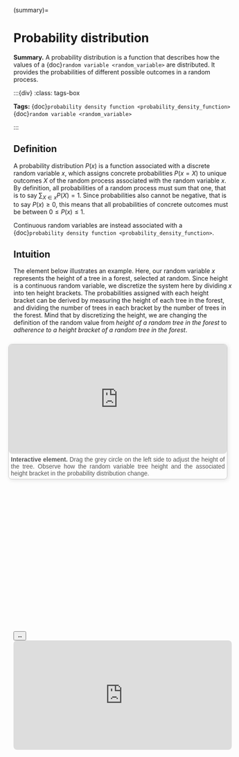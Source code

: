 (summary)=

# Probability distribution

**Summary.** A probability distribution is a function that describes how the values of a {doc}`random variable <random_variable>` are distributed. It provides the probabilities of different possible outcomes in a random process.

:::{div}
:class: tags-box

**Tags:** {doc}`probability density function <probability_density_function>` {doc}`random variable <random_variable>`

:::

<!-- hidden-tag:statistics --> 


## Definition

A probability distribution $P(x)$ is a function associated with a discrete random variable $x$, which assigns concrete probabilities $P(x = X)$ to unique outcomes $X$ of the random process associated with the random variable $x$. By definition, all probabilities of a random process must sum that one, that is to say $\sum_{X \in x} P(X) = 1$. Since probabilities also cannot be negative, that is to say $P(x) \geq 0$, this means that all probabilities of concrete outcomes must be between $0 \leq P(x) \leq 1$. 

Continuous random variables are instead associated with a {doc}`probability density function <probability_density_function>`.

## Intuition

The element below illustrates an example. Here, our random variable $x$ represents the height of a tree in a forest, selected at random. Since height is a continuous random variable, we discretize the system here by dividing $x$ into ten height brackets. The probabilities assigned with each height bracket can be derived by measuring the height of each tree in the forest, and dividing the number of trees in each bracket by the number of trees in the forest. Mind that by discretizing the height, we are changing the definition of the random value from *height of a random tree in the forest* to *adherence to a height bracket of a random tree in the forest*.

<div style="float: right; width: 100%; margin: 10px; border: 1px solid #ccc; border-radius: 8px; box-shadow: 2px 2px 10px rgba(0, 0, 0, 0.1);">
    <iframe src="https://maxramgraber.github.io/MASTER/main/_static/elements/random_variable.html" style="width: 100%; aspect-ratio: 2 / 1; border: none; border-radius: 8px;"></iframe>
    <div style="text-align: justify; padding: 5px; font-size: 14px; font-family: Arial, sans-serif; color: #555;">
        <strong>Interactive element.</strong> Drag the grey circle on the left side to adjust the height of the tree. Observe how the random variable tree height and the associated height bracket in the probability distribution change.
    </div>
</div>

```{div} sticky-variable-table
### Nomenclature
| Variable  | Description  |
|-------|--------|
| $x$ | discrete random variable |
| $X$ | a specific outcome $X \in x$ |
| $P(x)$ | (discrete) probability distribution |
```

<div id="sticky-iframe-container" background="white">
  <button id="toggle-iframe">↔</button>
  <iframe id="sticky-iframe" src="https://maxramgraber.github.io/MASTER/main/_static/elements/navigation.html" style="width: 100%; aspect-ratio: 2 / 1; border: none; border-radius: 8px; background: white"></iframe>
</div>